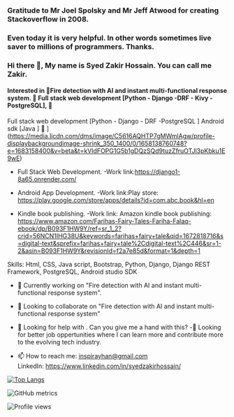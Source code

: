 ### Gratitude to Mr Joel Spolsky and Mr Jeff Atwood for creating Stackoverflow in 2008.
### Even today it is very helpful. In other words sometimes live saver to millions of programmers. Thanks.                           
      
### Hi there 👋, My name is Syed Zakir Hossain. You can call me Zakir.
####  Interested in 💞️Fire detection with AI and instant multi-functional response system. 💞️ Full stack web development [Python - Django -DRF - Kivy -PostgreSQL], 💞️  

Full stack web development [Python - Django - DRF -PostgreSQL ]
Android sdk [Java ]   💞️ ](https://media.licdn.com/dms/image/C5616AQHTP7gMWmlAgw/profile-displaybackgroundimage-shrink_350_1400/0/1658138760748?e=1683158400&v=beta&t=kVIdFOPG1G5b1gDQzSQd9tuzZfruOTJl3pKbku1E9wE)

- Full Stack Web Development.
 -Work link:https://django1-8a65.onrender.com/ 

- Android App Development. 
 -Work link:Play store: https://play.google.com/store/apps/details?id=com.abc.book&hl=en
 
- Kindle book publishing.
-Work link:  Amazon kindle book publishing: https://www.amazon.com/Farihas-Fairy-Tales-Fariha-Falaq-ebook/dp/B093F1HW9Y/ref=sr_1_2?crid=56NCN1IHG38U&keywords=farihas+fairy+tale&qid=1672818716&s=digital-text&sprefix=farihas+fairy+tale%2Cdigital-text%2C446&sr=1-2&asin=B093F1HW9Y&revisionId=f2a7e85d&format=1&depth=1

Skills: Html, CSS, Java script, Bootstrap, Python, Django, Django REST Framework, PostgreSQL, Android studio SDK

- 🔭 Currently working on "Fire detection with AI and instant multi-functional response system". 
- 👯 Looking to collaborate on "Fire detection with AI and instant multi-functional response system"
- 🤔 Looking for help with . Can you give me a hand with this? 
-💞️ Looking for better job oppertunities where I can learn more and contribute more to the evolving tech industry. 
 
- 📫 How to reach me: inspirayhan@gmail.com  
                      LinkedIn: https://www.linkedin.com/in/syedzakirhossain/




[![Top Langs](https://github-readme-stats.vercel.app/api/top-langs/?username=syedzakirhossain )](https://github.com/anuraghazra/github-readme-stats)



![GitHub metrics](https://metrics.lecoq.io/syedzakirhossain )  

![Profile views](https://gpvc.arturio.dev/syedzakirhossain )  
